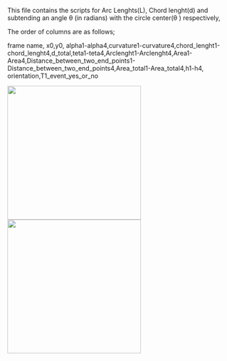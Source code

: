 This file contains the scripts for Arc Lenghts(L), Chord lenght(d) and subtending an angle θ (in radians) with the circle center(θ ) respectively,

The order of columns are as follows;

frame name, x0,y0, alpha1-alpha4,curvature1-curvature4,chord_lenght1-chord_lenght4,d_total,teta1-teta4,Arclenght1-Arclenght4,Area1-Area4,Distance_between_two_end_points1-Distance_between_two_end_points4,Area_total1-Area_total4,h1-h4, orientation,T1_event_yes_or_no


<img src="https://user-images.githubusercontent.com/63856517/88283295-cd32d000-ccf3-11ea-8079-a33a4b97e5f4.jpg" width="300" height="300" /> 
<img src="https://user-images.githubusercontent.com/63856517/88287804-8052f780-ccfb-11ea-9cfa-4dbcaf9c3079.PNG" width="300" height="300" /> 
